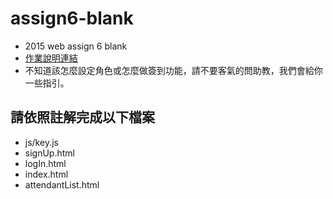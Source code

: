 # assign6-blank
- 2015 web assign 6 blank
- [作業說明連結](https://docs.google.com/presentation/d/1Ma1Oko6cEy7z3K9ijf1DUdCNK-NeAIFqWoa3ItUci4g/edit#slide=id.p4)
- 不知道該怎麼設定角色或怎麼做簽到功能，請不要客氣的問助教，我們會給你一些指引。

## 請依照註解完成以下檔案
- js/key.js
- signUp.html
- logIn.html
- index.html
- attendantList.html

